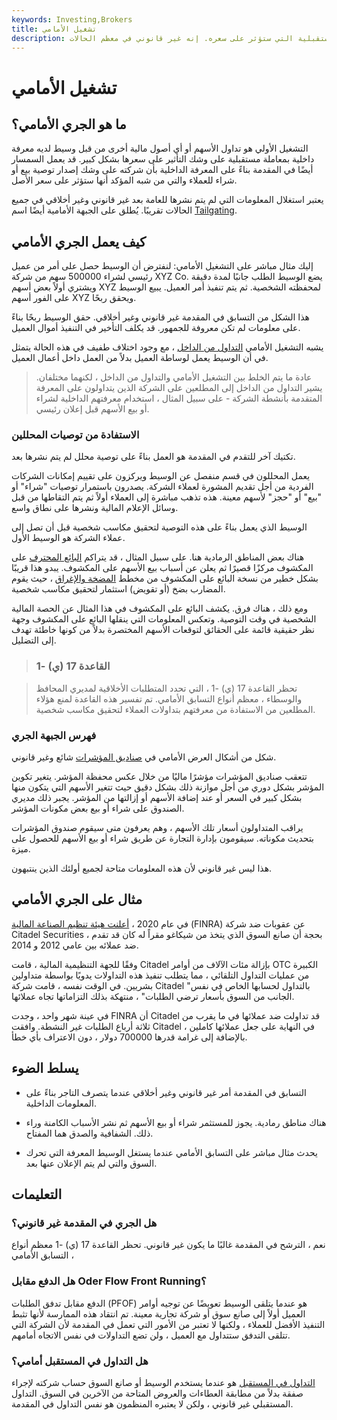 ```yaml
---
keywords: Investing,Brokers
title: تشغيل الأمامي
description: التشغيل الأمامي هو تداول الأسهم أو أي أصل بناءً على المعرفة الداخلية بالصفقة المستقبلية التي ستؤثر على سعره. إنه غير قانوني في معظم الحالات.
---
```


# تشغيل الأمامي
## ما هو الجري الأمامي؟

التشغيل الأولي هو تداول الأسهم أو أي أصول مالية أخرى من قبل وسيط لديه معرفة داخلية بمعاملة مستقبلية على وشك التأثير على سعرها بشكل كبير. قد يعمل السمسار أيضًا في المقدمة بناءً على المعرفة الداخلية بأن شركته على وشك إصدار توصية بيع أو شراء للعملاء والتي من شبه المؤكد أنها ستؤثر على سعر الأصل.

يعتبر استغلال المعلومات التي لم يتم نشرها للعامة بعد غير قانوني وغير أخلاقي في جميع الحالات تقريبًا. يُطلق على الجبهة الأمامية أيضًا اسم [Tailgating](/tailgating).

## كيف يعمل الجري الأمامي

إليك مثال مباشر على التشغيل الأمامي: لنفترض أن الوسيط حصل على أمر من عميل رئيسي لشراء 500000 سهم من شركة XYZ Co. يضع الوسيط الطلب جانبًا لمدة دقيقة ويشتري أولاً بعض أسهم XYZ لمحفظته الشخصية. ثم يتم تنفيذ أمر العميل. يبيع الوسيط على الفور أسهم XYZ ويحقق ربحًا.

هذا الشكل من التسابق في المقدمة غير قانوني وغير أخلاقي. حقق الوسيط ربحًا بناءً على معلومات لم تكن معروفة للجمهور. قد يكلف التأخير في التنفيذ أموال العميل.

يشبه التشغيل الأمامي [التداول من الداخل](/insidertrading) ، مع وجود اختلاف طفيف في هذه الحالة يتمثل في أن الوسيط يعمل لوساطة العميل بدلاً من العمل داخل أعمال العميل.

> عادة ما يتم الخلط بين التشغيل الأمامي والتداول من الداخل ، لكنهما مختلفان. يشير التداول من الداخل إلى المطلعين على الشركة الذين يتداولون على المعرفة المتقدمة بأنشطة الشركة - على سبيل المثال ، استخدام معرفتهم الداخلية لشراء أو بيع الأسهم قبل إعلان رئيسي.

>

### الاستفادة من توصيات المحللين

تكتيك آخر للتقدم في المقدمة هو العمل بناءً على توصية محلل لم يتم نشرها بعد.

يعمل المحللون في قسم منفصل عن الوسيط ويركزون على تقييم إمكانات الشركات الفردية من أجل تقديم المشورة لعملاء الشركة. يصدرون باستمرار توصيات "شراء" أو "بيع" أو "حجز" لأسهم معينة. هذه تذهب مباشرة إلى العملاء أولاً ثم يتم التقاطها من قبل وسائل الإعلام المالية ونشرها على نطاق واسع.

الوسيط الذي يعمل بناءً على هذه التوصية لتحقيق مكاسب شخصية قبل أن تصل إلى عملاء الشركة هو الوسيط الأول.

هناك بعض المناطق الرمادية هنا. على سبيل المثال ، قد يتراكم [البائع المحترف](/shortselling) على المكشوف مركزًا قصيرًا ثم يعلن عن أسباب بيع الأسهم على المكشوف. يبدو هذا قريبًا بشكل خطير من نسخة البائع على المكشوف من مخطط [المضخة والإغراق](/pumpanddump) ، حيث يقوم المضارب بضخ (أو تقويض) استثمار لتحقيق مكاسب شخصية.

ومع ذلك ، هناك فرق. يكشف البائع على المكشوف في هذا المثال عن الحصة المالية الشخصية في وقت التوصية. وتعكس المعلومات التي ينقلها البائع على المكشوف وجهة نظر حقيقية قائمة على الحقائق لتوقعات الأسهم المختصرة بدلاً من كونها خاطئة تهدف إلى التضليل.

> ### القاعدة 17 (ي) -1

> تحظر القاعدة 17 (ي) -1 ، التي تحدد المتطلبات الأخلاقية لمديري المحافظ والوسطاء ، معظم أنواع التسابق الأمامي. تم تفسير هذه القاعدة لمنع هؤلاء المطلعين من الاستفادة من معرفتهم بتداولات العملاء لتحقيق مكاسب شخصية.

>

### فهرس الجبهة الجري

شكل من أشكال العرض الأمامي في [صناديق المؤشرات](/indexfund) شائع وغير قانوني.

تتعقب صناديق المؤشرات مؤشرًا ماليًا من خلال عكس محفظة المؤشر. يتغير تكوين المؤشر بشكل دوري من أجل موازنة ذلك بشكل دقيق حيث تتغير الأسهم التي يتكون منها بشكل كبير في السعر أو عند إضافة الأسهم أو إزالتها من المؤشر. يجبر ذلك مديري الصندوق على شراء أو بيع بعض مكونات المؤشر.

يراقب المتداولون أسعار تلك الأسهم ، وهم يعرفون متى سيقوم صندوق المؤشرات بتحديث مكوناته. سيقومون بإدارة التجارة عن طريق شراء أو بيع الأسهم للحصول على ميزة.

هذا ليس غير قانوني لأن هذه المعلومات متاحة لجميع أولئك الذين ينتبهون.

## مثال على الجري الأمامي

في عام 2020 ، [أعلنت هيئة تنظيم الصناعة المالية](/finra) (FINRA) عن عقوبات ضد شركة Citadel Securities ، بحجة أن صانع السوق الذي يتخذ من شيكاغو مقراً له كان قد تقدم ضد عملائه بين عامي 2012 و 2014.

وفقًا للجهة التنظيمية المالية ، قامت Citadel بإزالة مئات الآلاف من أوامر OTC الكبيرة من عمليات التداول التلقائي ، مما يتطلب تنفيذ هذه التداولات يدويًا بواسطة متداولين بشريين. في الوقت نفسه ، قامت شركة Citadel "بالتداول لحسابها الخاص في نفس الجانب من السوق بأسعار ترضي الطلبات" ، منتهكة بذلك التزاماتها تجاه عملائها.

في عينة شهر واحد ، وجدت FINRA أن Citadel قد تداولت ضد عملائها في ما يقرب من ثلاثة أرباع الطلبات غير النشطة. وافقت Citadel في النهاية على جعل عملائها كاملين ، بالإضافة إلى غرامة قدرها 700000 دولار ، دون الاعتراف بأي خطأ.

## يسلط الضوء

- التسابق في المقدمة أمر غير قانوني وغير أخلاقي عندما يتصرف التاجر بناءً على المعلومات الداخلية.

- هناك مناطق رمادية. يجوز للمستثمر شراء أو بيع الأسهم ثم نشر الأسباب الكامنة وراء ذلك. الشفافية والصدق هما المفتاح.

- يحدث مثال مباشر على التسابق الأمامي عندما يستغل الوسيط المعرفة التي تحرك السوق والتي لم يتم الإعلان عنها بعد.

## التعليمات

### هل الجري في المقدمة غير قانوني؟

نعم ، الترشح في المقدمة غالبًا ما يكون غير قانوني. تحظر القاعدة 17 (ي) -1 معظم أنواع التسابق الأمامي ،

### هل الدفع مقابل Oder Flow Front Running؟

الدفع مقابل تدفق الطلبات (PFOF) هو عندما يتلقى الوسيط تعويضًا عن توجيه أوامر العميل أولاً إلى صانع سوق أو شركة تجارية معينة. تم انتقاد هذه الممارسة لأنها تثبط التنفيذ الأفضل للعملاء ، ولكنها لا تعتبر من الأمور التي تعمل في المقدمة لأن الشركة التي تتلقى التدفق ستتداول مع العميل ، ولن تضع التداولات في نفس الاتجاه أمامهم.

### هل التداول في المستقبل أمامي؟

[التداول في المستقبل](/tradingahead) هو عندما يستخدم الوسيط أو صانع السوق حساب شركته لإجراء صفقة بدلاً من مطابقة العطاءات والعروض المتاحة من الآخرين في السوق. التداول المستقبلي غير قانوني ، ولكن لا يعتبره المنظمون هو نفس التداول في المقدمة.

